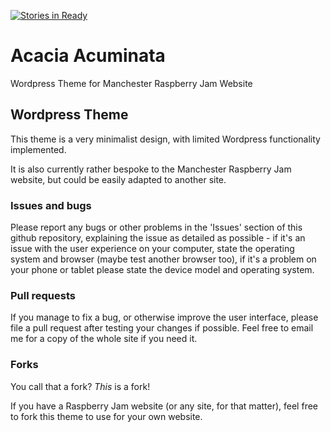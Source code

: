 [![Stories in Ready](http://badge.waffle.io/bennuttall/acacia-acuminata.png)](http://waffle.io/bennuttall/acacia-acuminata)  
# Acacia Acuminata

Wordpress Theme for Manchester Raspberry Jam Website

## Wordpress Theme

This theme is a very minimalist design, with limited Wordpress functionality implemented.

It is also currently rather bespoke to the Manchester Raspberry Jam website, but could be easily adapted to another site.

### Issues and bugs

Please report any bugs or other problems in the 'Issues' section of this github repository, explaining the issue as detailed as possible - if it's an issue with the user experience on your computer, state the operating system and browser (maybe test another browser too), if it's a problem on your phone or tablet please state the device model and operating system.

### Pull requests

If you manage to fix a bug, or otherwise improve the user interface, please file a pull request after testing your changes if possible. Feel free to email me for a copy of the whole site if you need it.

### Forks

You call that a fork? *This* is a fork!

If you have a Raspberry Jam website (or any site, for that matter), feel free to fork this theme to use for your own website.
